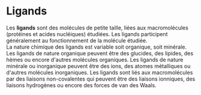 # Ligands
Les **ligands** sont des molécules de petite taille, liées aux macromolécules (protéines et acides nucléiques) étudiées. Les ligands participent généralement au fonctionnement de la molécule étudiée.  
La nature chimique des ligands est variable soit organique, soit minérale.
Les ligands de nature organique peuvent être des glucides, des lipides, des hèmes ou encore d'autres molécules organiques.
Les ligands de nature minérale ou inorganique peuvent être des ions, des atomes métalliques ou d'autres molécules inorganiques.
Les ligands sont liés aux macromolécules par des liaisons non-covalentes qui peuvent être des liaisons ionniques, des liaisons hydrogènes ou encore des forces de van des Waals. 
